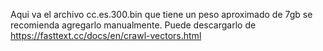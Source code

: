 Aqui va el archivo cc.es.300.bin que tiene un peso aproximado de 7gb se recomienda agregarlo manualmente.
Puede descargarlo de https://fasttext.cc/docs/en/crawl-vectors.html